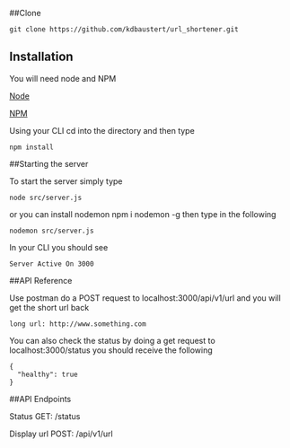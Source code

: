 ##Clone
```
git clone https://github.com/kdbaustert/url_shortener.git
```

## Installation

You will need node and NPM

[Node](https://nodejs.org/en/)

[NPM](https://www.npmjs.com/)

Using your CLI cd into the directory and then type

```
npm install
```
##Starting the server

To start the server simply type

```
node src/server.js
```

or you can install nodemon npm i nodemon -g then type in the following

```
nodemon src/server.js
```

In your CLI you should see

```
Server Active On 3000
```

##API Reference

Use postman do a POST request to localhost:3000/api/v1/url and you will get the short url back

```
long url: http://www.something.com
```

You can also check the status by doing a get request to localhost:3000/status you should receive the following

```
{
  "healthy": true
}
```

##API Endpoints

Status
GET: /status

Display url
POST: /api/v1/url
